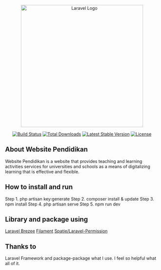 <p align="center"><a href="https://laravel.com" target="_blank"><img src="https://raw.githubusercontent.com/laravel/art/master/logo-lockup/5%20SVG/2%20CMYK/1%20Full%20Color/laravel-logolockup-cmyk-red.svg" width="400" alt="Laravel Logo"></a></p>

<p align="center">
<a href="https://github.com/laravel/framework/actions"><img src="https://github.com/laravel/framework/workflows/tests/badge.svg" alt="Build Status"></a>
<a href="https://packagist.org/packages/laravel/framework"><img src="https://img.shields.io/packagist/dt/laravel/framework" alt="Total Downloads"></a>
<a href="https://packagist.org/packages/laravel/framework"><img src="https://img.shields.io/packagist/v/laravel/framework" alt="Latest Stable Version"></a>
<a href="https://packagist.org/packages/laravel/framework"><img src="https://img.shields.io/packagist/l/laravel/framework" alt="License"></a>
</p>

## About Website Pendidikan

Website Pendidikan is a website that provides teaching and learning activities services for universities and schools as a means of digitalizing learning that is effective and flexible.

## How to install and run

Step 1. php artisan key:generate
Step 2. composer install & update
Step 3. npm install
Step 4. php artisan serve
Step 5. npm run dev

## Library and package using

[Laravel Brezee](https://github.com/laravel/breeze)
[Filament](https://filamentphp.com/)
[Spatie/Laravel-Permission](https://spatie.be/docs/laravel-permission/v6/introduction)

## Thanks to

Laravel Framework and package-package what I use. I feel so helpful what all of it.
